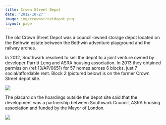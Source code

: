 ```yaml
---
title: Crown Street Depot 
date: '2012-10-27'
image: img/crownstreetdepot.png
layout: page
---
```

The old Crown Street Depot was a council-owned storage depot located on the Bethwin estate between the Bethwin adventure playground and the railway arches.

In 2012, Southwark resolved to sell the depot to a joint venture owned by developer Parritt Leng and ASRA housing association. In 2013 they obtained permission (ref:13/AP/0651) for 57 homes across 6 blocks, just 7 social/affordable rent.
Block 2 (pictured below) is on the former Crown Street depot site.

![](https://crappistmartin.github.io/images/crownstreet.jpg)

The placard on the hoardings outside the depot site said that the development was a partnership between Southwark Council, ASRA housing association and funded by the Mayor of London.

![](https://35percent.org/img/screenshot-3-.png)

